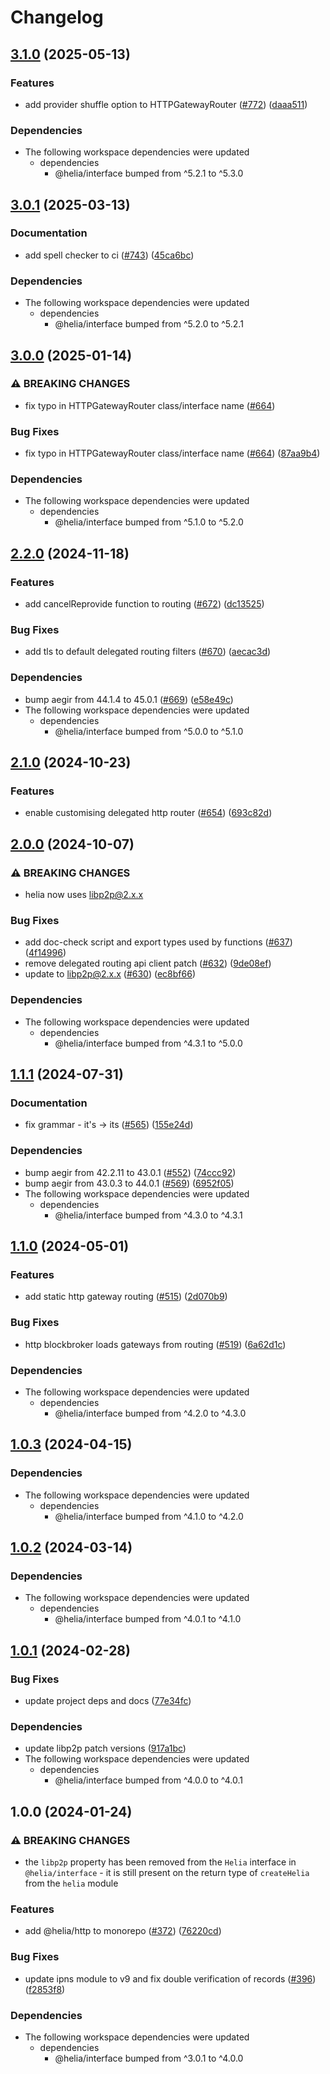 # Changelog

## [3.1.0](https://github.com/ipfs/helia/compare/routers-v3.0.1...routers-v3.1.0) (2025-05-13)


### Features

* add provider shuffle option to HTTPGatewayRouter ([#772](https://github.com/ipfs/helia/issues/772)) ([daaa511](https://github.com/ipfs/helia/commit/daaa511a74583844244e6f51d55a8bc25a9f5f02))


### Dependencies

* The following workspace dependencies were updated
  * dependencies
    * @helia/interface bumped from ^5.2.1 to ^5.3.0

## [3.0.1](https://github.com/ipfs/helia/compare/routers-v3.0.0...routers-v3.0.1) (2025-03-13)


### Documentation

* add spell checker to ci ([#743](https://github.com/ipfs/helia/issues/743)) ([45ca6bc](https://github.com/ipfs/helia/commit/45ca6bc70b1644028500101044595fa0e2199b07))


### Dependencies

* The following workspace dependencies were updated
  * dependencies
    * @helia/interface bumped from ^5.2.0 to ^5.2.1

## [3.0.0](https://github.com/ipfs/helia/compare/routers-v2.2.0...routers-v3.0.0) (2025-01-14)


### ⚠ BREAKING CHANGES

* fix typo in HTTPGatewayRouter class/interface name ([#664](https://github.com/ipfs/helia/issues/664))

### Bug Fixes

* fix typo in HTTPGatewayRouter class/interface name ([#664](https://github.com/ipfs/helia/issues/664)) ([87aa9b4](https://github.com/ipfs/helia/commit/87aa9b4b21593870296c9a1c8b11c9123bbc5da1))


### Dependencies

* The following workspace dependencies were updated
  * dependencies
    * @helia/interface bumped from ^5.1.0 to ^5.2.0

## [2.2.0](https://github.com/ipfs/helia/compare/routers-v2.1.0...routers-v2.2.0) (2024-11-18)


### Features

* add cancelReprovide function to routing ([#672](https://github.com/ipfs/helia/issues/672)) ([dc13525](https://github.com/ipfs/helia/commit/dc1352563ab5ed7b204ae702c1e48035d196a470))


### Bug Fixes

* add tls to default delegated routing filters ([#670](https://github.com/ipfs/helia/issues/670)) ([aecac3d](https://github.com/ipfs/helia/commit/aecac3d92cbd22a7331afee8e6f87ef31a9f7d95))


### Dependencies

* bump aegir from 44.1.4 to 45.0.1 ([#669](https://github.com/ipfs/helia/issues/669)) ([e58e49c](https://github.com/ipfs/helia/commit/e58e49c6aed8ea9d1e9851435a25e33fdbee3781))
* The following workspace dependencies were updated
  * dependencies
    * @helia/interface bumped from ^5.0.0 to ^5.1.0

## [2.1.0](https://github.com/ipfs/helia/compare/routers-v2.0.0...routers-v2.1.0) (2024-10-23)


### Features

* enable customising delegated http router ([#654](https://github.com/ipfs/helia/issues/654)) ([693c82d](https://github.com/ipfs/helia/commit/693c82d2117536d89b2e82d9c482ad807af2e1be))

## [2.0.0](https://github.com/ipfs/helia/compare/routers-v1.1.1...routers-v2.0.0) (2024-10-07)


### ⚠ BREAKING CHANGES

* helia now uses libp2p@2.x.x

### Bug Fixes

* add doc-check script and export types used by functions ([#637](https://github.com/ipfs/helia/issues/637)) ([4f14996](https://github.com/ipfs/helia/commit/4f14996a9b976f2b60f4c8fe52a4fd1632420749))
* remove delegated routing api client patch ([#632](https://github.com/ipfs/helia/issues/632)) ([9de08ef](https://github.com/ipfs/helia/commit/9de08ef9c1cbdb723f524672f67574bf1dbed937))
* update to libp2p@2.x.x ([#630](https://github.com/ipfs/helia/issues/630)) ([ec8bf66](https://github.com/ipfs/helia/commit/ec8bf66dd870b42d6e5ef2b41706102397e0d39a))


### Dependencies

* The following workspace dependencies were updated
  * dependencies
    * @helia/interface bumped from ^4.3.1 to ^5.0.0

## [1.1.1](https://github.com/ipfs/helia/compare/routers-v1.1.0...routers-v1.1.1) (2024-07-31)


### Documentation

* fix grammar - it's -&gt; its ([#565](https://github.com/ipfs/helia/issues/565)) ([155e24d](https://github.com/ipfs/helia/commit/155e24db8c06c33972895d702a656e0c2996f3d9))


### Dependencies

* bump aegir from 42.2.11 to 43.0.1 ([#552](https://github.com/ipfs/helia/issues/552)) ([74ccc92](https://github.com/ipfs/helia/commit/74ccc92793a6d0bb4bee714d9fe4fa4183aa4ee8))
* bump aegir from 43.0.3 to 44.0.1 ([#569](https://github.com/ipfs/helia/issues/569)) ([6952f05](https://github.com/ipfs/helia/commit/6952f05357844e5aa3dffb2afaf261df06b9b7c1))
* The following workspace dependencies were updated
  * dependencies
    * @helia/interface bumped from ^4.3.0 to ^4.3.1

## [1.1.0](https://github.com/ipfs/helia/compare/routers-v1.0.3...routers-v1.1.0) (2024-05-01)


### Features

* add static http gateway routing ([#515](https://github.com/ipfs/helia/issues/515)) ([2d070b9](https://github.com/ipfs/helia/commit/2d070b9cfe0e225e4a66be85cceac900516a8a1f))


### Bug Fixes

* http blockbroker loads gateways from routing ([#519](https://github.com/ipfs/helia/issues/519)) ([6a62d1c](https://github.com/ipfs/helia/commit/6a62d1c8dcfadead0498d0bb59958837dc204c91))


### Dependencies

* The following workspace dependencies were updated
  * dependencies
    * @helia/interface bumped from ^4.2.0 to ^4.3.0

## [1.0.3](https://github.com/ipfs/helia/compare/routers-v1.0.2...routers-v1.0.3) (2024-04-15)


### Dependencies

* The following workspace dependencies were updated
  * dependencies
    * @helia/interface bumped from ^4.1.0 to ^4.2.0

## [1.0.2](https://github.com/ipfs/helia/compare/routers-v1.0.1...routers-v1.0.2) (2024-03-14)


### Dependencies

* The following workspace dependencies were updated
  * dependencies
    * @helia/interface bumped from ^4.0.1 to ^4.1.0

## [1.0.1](https://github.com/ipfs/helia/compare/routers-v1.0.0...routers-v1.0.1) (2024-02-28)


### Bug Fixes

* update project deps and docs ([77e34fc](https://github.com/ipfs/helia/commit/77e34fc115cbfb82585fd954bcf389ecebf655bc))


### Dependencies

* update libp2p patch versions ([917a1bc](https://github.com/ipfs/helia/commit/917a1bceb9e9b56428a15dc3377a963f06affd12))
* The following workspace dependencies were updated
  * dependencies
    * @helia/interface bumped from ^4.0.0 to ^4.0.1

## 1.0.0 (2024-01-24)


### ⚠ BREAKING CHANGES

* the `libp2p` property has been removed from the `Helia` interface in `@helia/interface` - it is still present on the return type of `createHelia` from the `helia` module

### Features

* add @helia/http to monorepo ([#372](https://github.com/ipfs/helia/issues/372)) ([76220cd](https://github.com/ipfs/helia/commit/76220cd5adf45af7fa61fd0a1321de4722b744d6))


### Bug Fixes

* update ipns module to v9 and fix double verification of records ([#396](https://github.com/ipfs/helia/issues/396)) ([f2853f8](https://github.com/ipfs/helia/commit/f2853f8bd5bdcee8ab7a685355b0be47f29620e0))


### Dependencies

* The following workspace dependencies were updated
  * dependencies
    * @helia/interface bumped from ^3.0.1 to ^4.0.0
